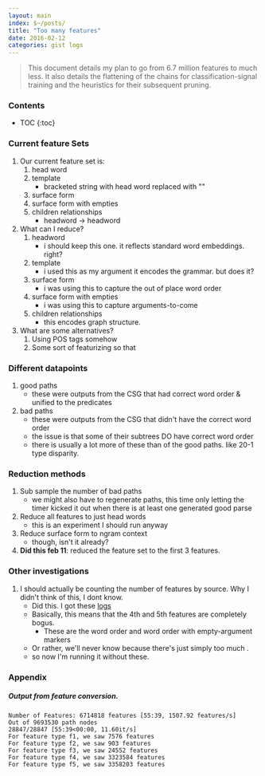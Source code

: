 ```yaml
---
layout: main
index: $~/posts/
title: "Too many features"
date: 2016-02-12
categories: gist logs
---
```


> This document details my plan to go from 6.7 million features to much less. 
It also details the flattening of the chains for classification-signal training and 
the heuristics for their subsequent pruning.


### Contents 
* TOC
{:toc}

### Current feature Sets
1. Our current feature set is:
    1. head word
    2. template
        - bracketed string with head word replaced with ""
    3. surface form
    4. surface form with empties
    5. children relationships
        - headword -> headword
2. What can I reduce?
    1. headword
        - i should keep this one. it reflects standard word embeddings. right?
    2. template
        - i used this as my argument it encodes the grammar. but does it?
    3. surface form
        - i was using this to capture the out of place word order
    4. surface form with empties
        - i was using this to capture arguments-to-come
    5. children relationships
        - this encodes graph structure. 
3. What are some alternatives?
    1. Using POS tags somehow
    2. Some sort of featurizing so that 

### Different datapoints
1. good paths
    - these were outputs from the CSG that had correct word order & unified to the predicates
2. bad paths
    - these were outputs from the CSG that didn't have the correct word order
    - the issue is that some of their subtrees DO have correct word order
    - there is usually a lot more of these than of the good paths. like 20-1 type disparity.


### Reduction methods
1. Sub sample the number of bad paths
    - we might also have to regenerate paths, this time only letting the timer kicked it out when there is at least one generated good parse
2. Reduce all features to just head words
    - this is an experiment I should run anyway
3. Reduce surface form to ngram context
    - though, isn't it already?
4. **Did this feb 11**: reduced the feature set to the first 3 features. 


### Other investigations
1. I should actually be counting the number of features by source. Why I didn't think of this, I dont know. 
    - Did this. I got these [logs](#output-from-feature-conversion)
    - Basically, this means that the 4th and 5th features are completely bogus. 
        + These are the word order and word order with empty-argument markers
    - Or rather, we'll never know because there's just simply too much .
    - so now I'm running it without these. 





### Appendix 

##### Output from feature conversion. 

```
Number of Features: 6714818 features [55:39, 1507.92 features/s]
Out of 9693530 path nodes
28847/28847 [55:39<00:00, 11.60it/s]
For feature type f1, we saw 7576 features 
For feature type f2, we saw 903 features
For feature type f3, we saw 24552 features
For feature type f4, we saw 3323584 features
For feature type f5, we saw 3358203 features
```
